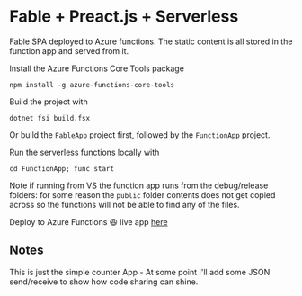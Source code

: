 # Fable + Preact.js + Serverless

Fable SPA deployed to Azure functions. The static content is all stored in the function app and served from it.

Install the Azure Functions Core Tools package
```
npm install -g azure-functions-core-tools
```

Build the project with

```
dotnet fsi build.fsx
```
Or build the `FableApp` project first, followed by the `FunctionApp` project.

Run the serverless functions locally with

```
cd FunctionApp; func start
```

Note if running from VS the function app runs from the debug/release folders: for some reason the `public` folder contents does not get copied across so the functions will not be able to find any of the files.

Deploy to Azure Functions :satisfied: live app [here](https://fableserverless.azurewebsites.net/api/public)

## Notes

This is just the simple counter App - At some point I'll add some JSON send/receive to show how code sharing can shine.
